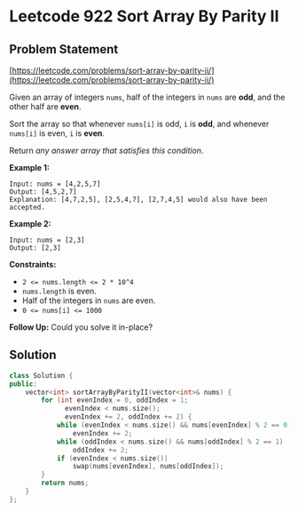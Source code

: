 # Leetcode 922 Sort Array By Parity II

## Problem Statement

[https://leetcode.com/problems/sort-array-by-parity-ii/](https://leetcode.com/problems/sort-array-by-parity-ii/)

Given an array of integers `nums`, half of the integers in `nums` are **odd**, and the other half are **even**.

Sort the array so that whenever `nums[i]` is odd, `i` is **odd**, and whenever `nums[i]` is even, `i` is **even**.

Return _any answer array that satisfies this condition_.

**Example 1:**

```text
Input: nums = [4,2,5,7]
Output: [4,5,2,7]
Explanation: [4,7,2,5], [2,5,4,7], [2,7,4,5] would also have been accepted.
```

**Example 2:**

```text
Input: nums = [2,3]
Output: [2,3]
```

**Constraints:**

* `2 <= nums.length <= 2 * 10^4`
* `nums.length` is even.
* Half of the integers in `nums` are even.
* `0 <= nums[i] <= 1000`

**Follow Up:** Could you solve it in-place?  


## Solution

```cpp
class Solution {
public:
    vector<int> sortArrayByParityII(vector<int>& nums) {
        for (int evenIndex = 0, oddIndex = 1; 
              evenIndex < nums.size(); 
              evenIndex += 2, oddIndex += 2) {
            while (evenIndex < nums.size() && nums[evenIndex] % 2 == 0) 
                evenIndex += 2;
            while (oddIndex < nums.size() && nums[oddIndex] % 2 == 1) 
                oddIndex += 2;
            if (evenIndex < nums.size()) 
                swap(nums[evenIndex], nums[oddIndex]);
        }
        return nums;
    }
};
```

